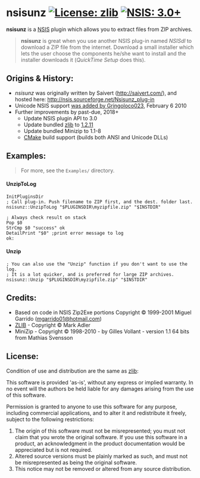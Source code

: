 # nsisunz [![License: zlib](https://img.shields.io/badge/License-zlib-blue.svg)](https://en.wikipedia.org/wiki/Zlib_License) [![NSIS: 3.0+](https://img.shields.io/badge/NSIS-3.0%2B-orange.svg)](https://en.wikipedia.org/wiki/Nullsoft_Scriptable_Install_System)

**nsisunz** is a [NSIS](https://en.wikipedia.org/wiki/Nullsoft_Scriptable_Install_System) plugin which allows you to extract files from ZIP archives.

> **nsisunz** is great when you use another NSIS plug-in named _NSISdl_ to download a ZIP file from the internet. Download a small installer which lets the user choose the components he/she want to install and the installer downloads it (_QuickTime Setup_ does this).

## Origins & History:
- _nsisunz_ was originally written by Saivert (http://saivert.com/), and hosted here: http://nsis.sourceforge.net/Nsisunz_plug-in
- Unicode NSIS support [was added by Gringoloco023](http://portableapps.com/node/21879), February 6 2010
- Further improvements by past-due, 2018+
  - Update NSIS plugin API to 3.0
  - Update bundled [zlib](https://zlib.net) to [1.2.11](https://zlib.net/ChangeLog.txt)
  - Update bundled Minizip to 1.1-8
  - [CMake](https://cmake.org) build support (builds both ANSI and Unicode DLLs)

## Examples:

> For more, see the `Examples/` directory.

#### UnzipToLog

```NSIS
InitPluginsDir
; Call plug-in. Push filename to ZIP first, and the dest. folder last.
nsisunz::UnzipToLog "$PLUGINSDIR\myzipfile.zip" "$INSTDIR"

; Always check result on stack
Pop $0
StrCmp $0 "success" ok
DetailPrint "$0" ;print error message to log
ok:
```

#### Unzip

```NSIS
; You can also use the "Unzip" function if you don't want to use the log.
; It is a lot quicker, and is preferred for large ZIP archives.
nsisunz::Unzip "$PLUGINSDIR\myzipfile.zip" "$INSTDIR"
```

## Credits:
- Based on code in NSIS Zip2Exe
  portions Copyright © 1999-2001 Miguel Garrido (mgarrido01@hotmail.com)
- [ZLIB](https://zlib.net) - Copyright © Mark Adler
- MiniZip - Copyright © 1998-2010 - by Gilles Vollant - version 1.1 64 bits from Mathias Svensson

## License:
Condition of use and distribution are the same as [zlib](https://en.wikipedia.org/wiki/Zlib_License):

This software is provided 'as-is', without any express or implied
warranty. In no event will the authors be held liable for any damages
arising from the use of this software.

Permission is granted to anyone to use this software for any purpose,
including commercial applications, and to alter it and redistribute it
freely, subject to the following restrictions:

1. The origin of this software must not be misrepresented; you must not
   claim that you wrote the original software. If you use this software
   in a product, an acknowledgment in the product documentation would be
   appreciated but is not required.
2. Altered source versions must be plainly marked as such, and must not be
   misrepresented as being the original software.
3. This notice may not be removed or altered from any source distribution.
